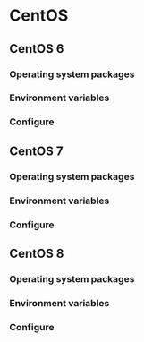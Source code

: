 # CentOS

## CentOS 6

### Operating system packages

### Environment variables

### Configure

## CentOS 7

### Operating system packages

### Environment variables

### Configure

## CentOS 8

### Operating system packages

### Environment variables

### Configure
